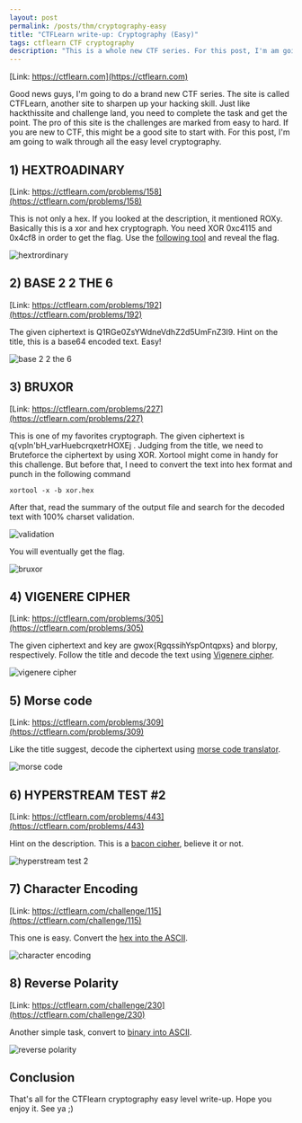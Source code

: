 ```yaml
---
layout: post
permalink: /posts/thm/cryptography-easy
title: "CTFLearn write-up: Cryptography (Easy)"
tags: ctflearn CTF cryptography
description: "This is a whole new CTF series. For this post, I'm am going to walk through all the easy level cryptography."
---
```


[Link: https://ctflearn.com](https://ctflearn.com)

Good news guys, I'm going to do a brand new CTF series. The site is called CTFLearn, another site to sharpen up your hacking skill. Just like hackthissite and challenge land, you need to complete the task and get the point. The pro of this site is the challenges are marked from easy to hard. If you are new to CTF, this might be a good site to start with. For this post, I'm am going to walk through all the easy level cryptography.

## 1) HEXTROADINARY

[Link: https://ctflearn.com/problems/158](https://ctflearn.com/problems/158)

This is not only a hex. If you looked at the description, it mentioned ROXy. Basically this is a xor and hex cryptograph. You need XOR 0xc4115 and 0x4cf8 in order to get the flag. Use the [following tool](http://xor.pw/#) and reveal the flag.

![hextrordinary](/assets/images/ctflearn/2020-08-12-cryptography-easy/1.png)

## 2) BASE 2 2 THE 6

[Link: https://ctflearn.com/problems/192](https://ctflearn.com/problems/192)

The given ciphertext is Q1RGe0ZsYWdneVdhZ2d5UmFnZ3l9. Hint on the title, this is a base64 encoded text. Easy!

![base 2 2 the 6](/assets/images/ctflearn/2020-08-12-cryptography-easy/2.png)

## 3) BRUXOR

[Link: https://ctflearn.com/problems/227](https://ctflearn.com/problems/227)

This is one of my favorites cryptograph. The given ciphertext is  q{vpln'bH_varHuebcrqxetrHOXEj . Judging from the title, we need to Bruteforce the ciphertext by using XOR. Xortool might come in handy for this challenge. But before that, I need to convert the text into hex format and punch in the following command

```
xortool -x -b xor.hex
```

After that, read the summary of the output file and search for the decoded text with 100% charset validation.

![validation](/assets/images/ctflearn/2020-08-12-cryptography-easy/3.png)

You will eventually get the flag.

![bruxor](/assets/images/ctflearn/2020-08-12-cryptography-easy/4.png)

## 4) VIGENERE CIPHER

[Link: https://ctflearn.com/problems/305](https://ctflearn.com/problems/305)

The given ciphertext and key are gwox{RgqssihYspOntqpxs} and blorpy, respectively. Follow the title and decode the text using [Vigenere cipher](https://cryptii.com/pipes/vigenere-cipher).

![vigenere cipher](/assets/images/ctflearn/2020-08-12-cryptography-easy/5.png)

## 5) Morse code

[Link: https://ctflearn.com/problems/309](https://ctflearn.com/problems/309)

Like the title suggest, decode the ciphertext using [morse code translator](https://www.dcode.fr/morse-code).

![morse code](/assets/images/ctflearn/2020-08-12-cryptography-easy/6.png)

## 6)  HYPERSTREAM TEST #2

[Link: https://ctflearn.com/problems/443](https://ctflearn.com/problems/443)

Hint on the description. This is a [bacon cipher](https://mothereff.in/bacon), believe it or not.

![hyperstream test 2](/assets/images/ctflearn/2020-08-12-cryptography-easy/7.png)

## 7) Character Encoding

[Link: https://ctflearn.com/challenge/115](https://ctflearn.com/challenge/115)

This one is easy. Convert the [hex into the ASCII](https://www.rapidtables.com/convert/number/hex-to-ascii.html).

![character encoding](/assets/images/ctflearn/2020-08-12-cryptography-easy/8.png)

## 8) Reverse Polarity

[Link: https://ctflearn.com/challenge/230](https://ctflearn.com/challenge/230)

Another simple task, convert to [binary into ASCII](https://www.rapidtables.com/convert/number/binary-to-ascii.html).

![reverse polarity](/assets/images/ctflearn/2020-08-12-cryptography-easy/9.png)

## Conclusion

That's all for the CTFlearn cryptography easy level write-up. Hope you enjoy it. See ya ;)
